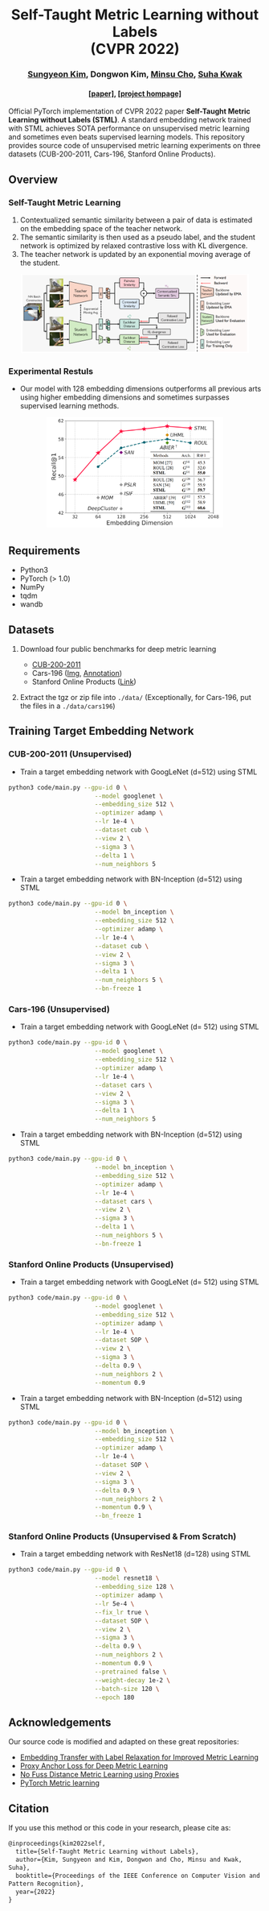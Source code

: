 <div align="center">
  <h1>Self-Taught Metric Learning without Labels <br> (CVPR 2022)</h1>
</div>

<div align="center">
  <h3><a href=https://cvlab.postech.ac.kr/~sungyeon>Sungyeon Kim</a>, Dongwon Kim</a>, <a href=https://cvlab.postech.ac.kr/~mcho>Minsu Cho</a>, <a href=https://suhakwak.github.io/>Suha Kwak</a></h3>
</div>

<div align="center">
  <h4> <a href=http://arxiv.org/abs/2205.01903>[paper]</a>, <a href=http://cvlab.postech.ac.kr/research/STML>[project hompage]</a></h4>
</div>

Official PyTorch implementation of CVPR 2022 paper **Self-Taught Metric Learning without Labels (STML)**. 
A standard embedding network trained with STML achieves SOTA performance on unsupervised metric learning and sometimes even beats supervised learning models.
This repository provides source code of unsupervised metric learning experiments on three datasets (CUB-200-2011, Cars-196, Stanford Online Products).

## Overview

### Self-Taught Metric Learning
1. Contextualized semantic similarity between a pair of data is estimated on the embedding space of the teacher network. 
2. The semantic similarity is then used as a pseudo label, and the student network is optimized by relaxed contrastive loss with KL divergence.
3. The teacher network is updated by an exponential moving average of the student.
  
<p align="center"><img src="misc/stml_overview.png" alt="graph" width="90%"></p>

### Experimental Restuls
- Our model with 128 embedding dimensions outperforms all previous arts using higher embedding dimensions and sometimes surpasses supervised learning methods. 

<p align="center"><img src="misc/stml_recall.png" alt="graph" width="70%"></p>

## Requirements

- Python3
- PyTorch (> 1.0)
- NumPy
- tqdm
- wandb

## Datasets

1. Download four public benchmarks for deep metric learning
   - [CUB-200-2011](http://www.vision.caltech.edu/visipedia-data/CUB-200-2011/CUB_200_2011.tgz)
   - Cars-196 ([Img](http://imagenet.stanford.edu/internal/car196/car_ims.tgz), [Annotation](http://imagenet.stanford.edu/internal/car196/cars_annos.mat))
   - Stanford Online Products ([Link](https://cvgl.stanford.edu/projects/lifted_struct/))

2. Extract the tgz or zip file into `./data/` (Exceptionally, for Cars-196, put the files in a `./data/cars196`)

## Training Target Embedding Network

### CUB-200-2011 (Unsupervised)

- Train a target embedding network with GoogLeNet (d=512) using STML

```bash
python3 code/main.py --gpu-id 0 \
                        --model googlenet \
                        --embedding_size 512 \
                        --optimizer adamp \
                        --lr 1e-4 \
                        --dataset cub \
                        --view 2 \
                        --sigma 3 \
                        --delta 1 \
                        --num_neighbors 5
```

- Train a target embedding network with BN-Inception (d=512) using STML

```bash
python3 code/main.py --gpu-id 0 \
                        --model bn_inception \
                        --embedding_size 512 \
                        --optimizer adamp \
                        --lr 1e-4 \
                        --dataset cub \
                        --view 2 \
                        --sigma 3 \
                        --delta 1 \
                        --num_neighbors 5 \
                        --bn-freeze 1
```

### Cars-196 (Unsupervised)

- Train a target embedding network with GoogLeNet (d= 512) using STML

```bash
python3 code/main.py --gpu-id 0 \
                        --model googlenet \
                        --embedding_size 512 \
                        --optimizer adamp \
                        --lr 1e-4 \
                        --dataset cars \
                        --view 2 \
                        --sigma 3 \
                        --delta 1 \
                        --num_neighbors 5
```

- Train a target embedding network with BN-Inception (d=512) using STML 

```bash
python3 code/main.py --gpu-id 0 \
                        --model bn_inception \
                        --embedding_size 512 \
                        --optimizer adamp \
                        --lr 1e-4 \
                        --dataset cars \
                        --view 2 \
                        --sigma 3 \
                        --delta 1 \
                        --num_neighbors 5 \
                        --bn-freeze 1
```

### Stanford Online Products (Unsupervised)

- Train a target embedding network with GoogLeNet (d= 512) using STML

```bash
python3 code/main.py --gpu-id 0 \
                        --model googlenet \
                        --embedding_size 512 \
                        --optimizer adamp \
                        --lr 1e-4 \
                        --dataset SOP \
                        --view 2 \
                        --sigma 3 \
                        --delta 0.9 \
                        --num_neighbors 2 \
                        --momentum 0.9
```

- Train a target embedding network with BN-Inception (d=512) using STML 

```bash
python3 code/main.py --gpu-id 0 \
                        --model bn_inception \
                        --embedding_size 512 \
                        --optimizer adamp \
                        --lr 1e-4 \
                        --dataset SOP \
                        --view 2 \
                        --sigma 3 \
                        --delta 0.9 \
                        --num_neighbors 2 \
                        --momentum 0.9 \
                        --bn_freeze 1
```

### Stanford Online Products (Unsupervised & From Scratch)

- Train a target embedding network with ResNet18 (d=128) using STML 

```bash
python3 code/main.py --gpu-id 0 \
                        --model resnet18 \
                        --embedding_size 128 \
                        --optimizer adamp \
                        --lr 5e-4 \
                        --fix_lr true \
                        --dataset SOP \
                        --view 2 \
                        --sigma 3 \
                        --delta 0.9 \
                        --num_neighbors 2 \
                        --momentum 0.9 \
                        --pretrained false \
                        --weight-decay 1e-2 \
                        --batch-size 120 \
                        --epoch 180
```

## Acknowledgements

Our source code is modified and adapted on these great repositories:

- [Embedding Transfer with Label Relaxation for Improved Metric Learning](https://github.com/tjddus9597/LabelRelaxation-CVPR21)
- [Proxy Anchor Loss for Deep Metric Learning](https://github.com/tjddus9597/Proxy-Anchor-CVPR2020)
- [No Fuss Distance Metric Learning using Proxies](https://github.com/dichotomies/proxy-nca)
- [PyTorch Metric learning](https://github.com/KevinMusgrave/pytorch-metric-learning)


## Citation

If you use this method or this code in your research, please cite as:

    @inproceedings{kim2022self,
      title={Self-Taught Metric Learning without Labels},
      author={Kim, Sungyeon and Kim, Dongwon and Cho, Minsu and Kwak, Suha},
      booktitle={Proceedings of the IEEE Conference on Computer Vision and Pattern Recognition},
      year={2022}
    }